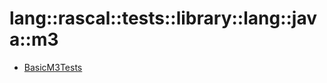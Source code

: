 # lang::rascal::tests::library::lang::java::m3


   * [BasicM3Tests](/docs/Library/lang/rascal/tests/library/lang/java/m3/BasicM3Tests.md)